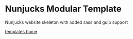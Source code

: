 # Nunjucks Modular Template

Nunjucks website skeleton with added sass and gulp support


[templates home](https://github.com/siddacool/templates)
